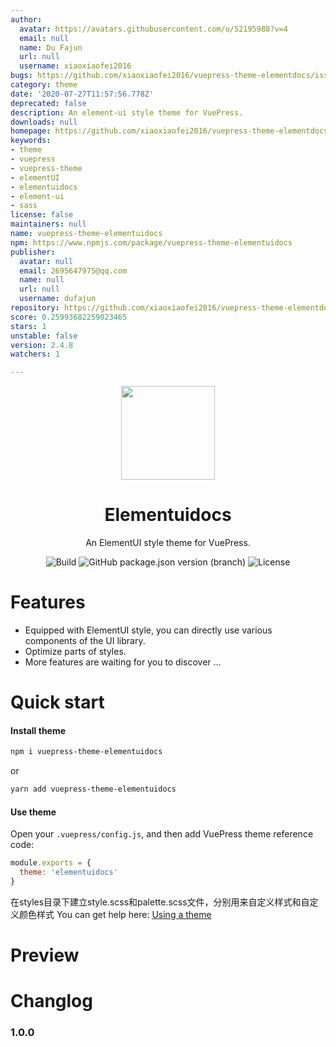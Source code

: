 ```yaml
---
author:
  avatar: https://avatars.githubusercontent.com/u/52195988?v=4
  email: null
  name: Du Fajun
  url: null
  username: xiaoxiaofei2016
bugs: https://github.com/xiaoxiaofei2016/vuepress-theme-elementdocs/issues
category: theme
date: '2020-07-27T11:57:56.778Z'
deprecated: false
description: An element-ui style theme for VuePress.
downloads: null
homepage: https://github.com/xiaoxiaofei2016/vuepress-theme-elementdocs#readme
keywords:
- theme
- vuepress
- vuepress-theme
- elementUI
- elementuidocs
- element-ui
- sass
license: false
maintainers: null
name: vuepress-theme-elementuidocs
npm: https://www.npmjs.com/package/vuepress-theme-elementuidocs
publisher:
  avatar: null
  email: 2695647975@qq.com
  name: null
  url: null
  username: dufajun
repository: https://github.com/xiaoxiaofei2016/vuepress-theme-elementdocs
score: 0.25993682259023465
stars: 1
unstable: false
version: 2.4.8
watchers: 1

---
```


<div align="center"><img src="https://t9.baidu.com/it/u=3528916773,3720315611&fm=193" height = "150" /></div>

<h1 align="center">Elementuidocs</h1>

<div align="center">

An ElementUI style theme for VuePress.

</div>

<div align="center">

![Build](https://img.shields.io/badge/build-passing-brightgreen?style=flat-square) ![GitHub package.json version (branch)](https://img.shields.io/github/package-json/v/zpfz/vuepress-theme-antdocs?style=flat-square) ![License](https://img.shields.io/github/license/zpfz/vuepress-theme-antdocs?style=flat-square)

</div>

# Features
- Equipped with ElementUI style, you can directly use various components of the UI library.
- Optimize parts of styles.
- More features are waiting for you to discover ...

# Quick start

#### Install theme

```sh
npm i vuepress-theme-elementuidocs
```
or
```sh
yarn add vuepress-theme-elementuidocs
```

#### Use theme  

Open your `.vuepress/config.js`, and then add VuePress theme reference code:
```js
module.exports = {
  theme: 'elementuidocs'
}
```
在styles目录下建立style.scss和palette.scss文件，分别用来自定义样式和自定义颜色样式
You can get help here: [Using a theme](https://vuepress.vuejs.org/theme/using-a-theme.html#theme-shorthand)

# Preview

<!-- <p align="center"><img src="https://s2.ax1x.com/2020/02/28/3B3lOf.png"/></p> -->

# Changlog

### 1.0.0

